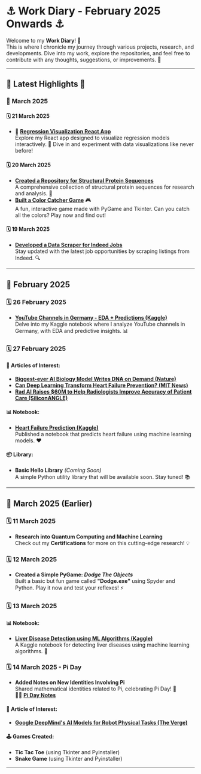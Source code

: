 # ⚓ Work Diary - February 2025 Onwards ⚓

Welcome to my **Work Diary**! 📝  
This is where I chronicle my journey through various projects, research, and developments. Dive into my work, explore the repositories, and feel free to contribute with any thoughts, suggestions, or improvements. 🌟

---

## 🚀 **Latest Highlights** 🌟

### 📅 **March 2025**

#### 🗓 **21 March 2025**
- 🎉 **[Regression Visualization React App](https://github.com/jmashfaque/Regression-Visualization-App-with-React-and-D3.js)**  
  Explore my React app designed to visualize regression models interactively. 🚀 Dive in and experiment with data visualizations like never before!

#### 🗓 **20 March 2025**
- **[Created a Repository for Structural Protein Sequences](https://github.com/jmashfaque/Structural-Protein-Sequences)**  
  A comprehensive collection of structural protein sequences for research and analysis. 🧬  
- **[Built a Color Catcher Game](https://github.com/jmashfaque/Color-Catcher-Game)** 🎮  
  A fun, interactive game made with PyGame and Tkinter. Can you catch all the colors? Play now and find out!

#### 🗓 **19 March 2025**
- **[Developed a Data Scraper for Indeed Jobs](https://github.com/jmashfaque/Indeed-Job-Scraper)**  
  Stay updated with the latest job opportunities by scraping listings from Indeed. 🔍

---

## 📅 **February 2025**

### 🗓 **26 February 2025**
- **[YouTube Channels in Germany - EDA + Predictions (Kaggle)](https://www.kaggle.com/code/jmashfaque/youtube-channels-in-germany-eda-predictions)**  
  Delve into my Kaggle notebook where I analyze YouTube channels in Germany, with EDA and predictive insights. 📊

### 🗓 **27 February 2025**

#### 📖 **Articles of Interest:**
- **[Biggest-ever AI Biology Model Writes DNA on Demand (Nature)](https://www.nature.com/articles/d41586-025-00531-3)**
- **[Can Deep Learning Transform Heart Failure Prevention? (MIT News)](https://news.mit.edu/2025/can-deep-learning-transform-heart-failure-prevention-0210)**
- **[Rad AI Raises $60M to Help Radiologists Improve Accuracy of Patient Care (SiliconANGLE)](https://siliconangle.com/2025/01/30/rad-ai-raises-60m-help-radiologists-improve-accuracy-patient-care)**

#### 📊 **Notebook:**
- **[Heart Failure Prediction (Kaggle)](https://www.kaggle.com/code/jmashfaque/heart-failure-prediction)**  
  Published a notebook that predicts heart failure using machine learning models. ❤️

#### 📦 **Library:**
- **Basic Hello Library** *(Coming Soon)*  
  A simple Python utility library that will be available soon. Stay tuned! 📚

---

## 📅 **March 2025 (Earlier)**

### 🗓 **11 March 2025**
- **Research into Quantum Computing and Machine Learning**  
  Check out my **Certifications** for more on this cutting-edge research! 💡

### 🗓 **12 March 2025**
- **Created a Simple PyGame: _Dodge The Objects_**  
  Built a basic but fun game called **"Dodge.exe"** using Spyder and Python. Play it now and test your reflexes! ⚡

### 🗓 **13 March 2025**

#### 📊 **Notebook:**
- **[Liver Disease Detection using ML Algorithms (Kaggle)](https://www.kaggle.com/code/jmashfaque/liver-disease-detection-ml-algorithms?scriptVersionId=227393654)**  
  A Kaggle notebook for detecting liver diseases using machine learning algorithms. 🏥

### 🗓 **14 March 2025 - Pi Day**
- **Added Notes on New Identities Involving Pi**  
  Shared mathematical identities related to Pi, celebrating Pi Day! 🎉  
  🧑‍🏫 **[Pi Day Notes](https://github.com/jmashfaque/Pi-Day-Notes)**

#### 📖 **Article of Interest:**
- **[Google DeepMind's AI Models for Robot Physical Tasks (The Verge)](https://www.theverge.com/news/628021/google-deepmind-gemini-robotics-ai-models)**

#### 🕹 **Games Created:**
- **Tic Tac Toe** (using Tkinter and Pyinstaller)
- **Snake Game** (using Tkinter and Pyinstaller)

---

